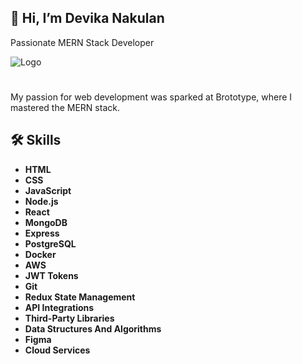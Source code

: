 
## 👋 Hi, I’m Devika Nakulan
Passionate MERN Stack Developer




![Logo](https://encrypted-tbn0.gstatic.com/images?q=tbn:ANd9GcSUDMapFchlXe4yKIpZhXr1nyAeGzQvUsCWVg&s)


# 

My passion for web development was sparked at Brototype, where I mastered the MERN stack.


## 🛠 Skills
- **HTML**
- **CSS**
- **JavaScript**
- **Node.js**
- **React**
- **MongoDB**
- **Express**
- **PostgreSQL**
- **Docker**
- **AWS**
- **JWT Tokens**
- **Git**
- **Redux State Management**
- **API Integrations**
- **Third-Party Libraries**
- **Data Structures And Algorithms**
- **Figma**
- **Cloud Services**


